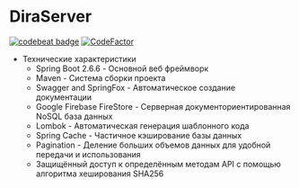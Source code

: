 # DiraServer
[![codebeat badge](https://codebeat.co/badges/484c60d4-0124-449c-b1cf-fd0fbe422627)](https://codebeat.co/projects/github-com-albatovk-simpriser-master) [![CodeFactor](https://www.codefactor.io/repository/github/albatovk/diraserver/badge)](https://www.codefactor.io/repository/github/albatovk/diraserver)

* Технические характеристики
  * Spring Boot 2.6.6 - Основной веб фреймворк
  * Maven - Система сборки проекта
  * Swagger and SpringFox - Автоматическое создание документации 
  * Google Firebase FireStore - Серверная документориентированная NoSQL база данных
  * Lombok - Автоматическая генерация шаблонного кода
  * Spring Cache - Частичное кэширование базы данных
  * Pagination - Деление больших объемов данных для удобной передачи и использования
  * Защищённый доступ к определённым методам API с помощью алгоритма хеширования SHA256